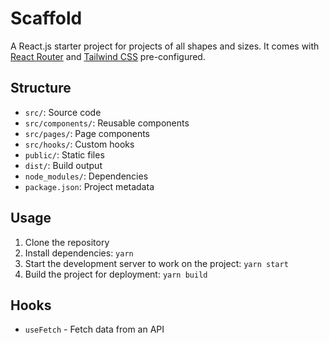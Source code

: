 # Scaffold

A React.js starter project for projects of all shapes and sizes. It comes with 
[React Router](https://reactrouter.com/en/main) and [Tailwind CSS](https://tailwindcss.com/) pre-configured.

## Structure

- `src/`: Source code
- `src/components/`: Reusable components
- `src/pages/`: Page components
- `src/hooks/`: Custom hooks
- `public/`: Static files
- `dist/`: Build output
- `node_modules/`: Dependencies
- `package.json`: Project metadata

## Usage

1. Clone the repository
2. Install dependencies: `yarn`
3. Start the development server to work on the project: `yarn start`
4. Build the project for deployment: `yarn build`

## Hooks

- `useFetch` - Fetch data from an API
